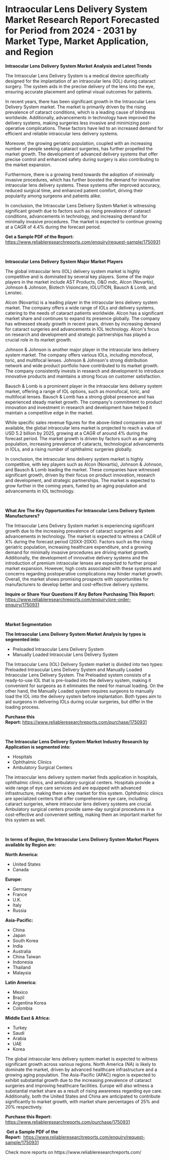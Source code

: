 <p><h1>Intraocular Lens Delivery System Market Research Report Forecasted for Period from 2024 -  2031 by Market Type, Market Application, and Region</h1></p><p><strong>Intraocular Lens Delivery System Market Analysis and Latest Trends</strong></p>
<p><p>The Intraocular Lens Delivery System is a medical device specifically designed for the implantation of an intraocular lens (IOL) during cataract surgery. The system aids in the precise delivery of the lens into the eye, ensuring accurate placement and optimal visual outcomes for patients.</p><p>In recent years, there has been significant growth in the Intraocular Lens Delivery System market. The market is primarily driven by the rising prevalence of cataract conditions, which is a leading cause of blindness worldwide. Additionally, advancements in technology have improved the delivery systems, making surgeries less invasive and minimizing post-operative complications. These factors have led to an increased demand for efficient and reliable intraocular lens delivery systems.</p><p>Moreover, the growing geriatric population, coupled with an increasing number of people seeking cataract surgeries, has further propelled the market growth. The development of advanced delivery systems that offer precise control and enhanced safety during surgery is also contributing to the market expansion.</p><p>Furthermore, there is a growing trend towards the adoption of minimally invasive procedures, which has further boosted the demand for innovative intraocular lens delivery systems. These systems offer improved accuracy, reduced surgical time, and enhanced patient comfort, driving their popularity among surgeons and patients alike.</p><p>In conclusion, the Intraocular Lens Delivery System Market is witnessing significant growth due to factors such as rising prevalence of cataract conditions, advancements in technology, and increasing demand for minimally invasive procedures. The market is expected to continue growing at a CAGR of 4.4% during the forecast period.</p></p>
<p><strong>Get a Sample PDF of the Report:&nbsp;</strong> <a href="https://www.reliableresearchreports.com/enquiry/request-sample/1750931">https://www.reliableresearchreports.com/enquiry/request-sample/1750931</a></p>
<p>&nbsp;</p>
<p><strong>Intraocular Lens Delivery System Major Market Players</strong></p>
<p><p>The global intraocular lens (IOL) delivery system market is highly competitive and is dominated by several key players. Some of the major players in the market include AST Products, O&O mdc, Alcon (Novartis), Johnson & Johnson, Biotech Visioncare, IOLUTION, Bausch & Lomb, and Lenstec.</p><p>Alcon (Novartis) is a leading player in the intraocular lens delivery system market. The company offers a wide range of IOLs and delivery systems, catering to the needs of cataract patients worldwide. Alcon has a significant market share and continues to expand its presence globally. The company has witnessed steady growth in recent years, driven by increasing demand for cataract surgeries and advancements in IOL technology. Alcon's focus on research and development and strategic partnerships has played a crucial role in its market growth.</p><p>Johnson & Johnson is another major player in the intraocular lens delivery system market. The company offers various IOLs, including monofocal, toric, and multifocal lenses. Johnson & Johnson's strong distribution network and wide product portfolio have contributed to its market growth. The company consistently invests in research and development to introduce innovative products and maintains a strong focus on customer satisfaction.</p><p>Bausch & Lomb is a prominent player in the intraocular lens delivery system market, offering a range of IOL options, such as monofocal, toric, and multifocal lenses. Bausch & Lomb has a strong global presence and has experienced steady market growth. The company's commitment to product innovation and investment in research and development have helped it maintain a competitive edge in the market.</p><p>While specific sales revenue figures for the above-listed companies are not available, the global intraocular lens market is projected to reach a value of USD 5.2 billion by 2025, growing at a CAGR of around 4% during the forecast period. The market growth is driven by factors such as an aging population, increasing prevalence of cataracts, technological advancements in IOLs, and a rising number of ophthalmic surgeries globally.</p><p>In conclusion, the intraocular lens delivery system market is highly competitive, with key players such as Alcon (Novartis), Johnson & Johnson, and Bausch & Lomb leading the market. These companies have witnessed significant growth, driven by their focus on product innovation, research and development, and strategic partnerships. The market is expected to grow further in the coming years, fueled by an aging population and advancements in IOL technology.</p></p>
<p>&nbsp;</p>
<p><strong>What Are The Key Opportunities For Intraocular Lens Delivery System Manufacturers?</strong></p>
<p><p>The Intraocular Lens Delivery System market is experiencing significant growth due to the increasing prevalence of cataract surgeries and advancements in technology. The market is expected to witness a CAGR of X% during the forecast period (20XX-20XX). Factors such as the rising geriatric population, increasing healthcare expenditure, and a growing demand for minimally invasive procedures are driving market growth. Additionally, the development of innovative delivery systems and the introduction of premium intraocular lenses are expected to further propel market expansion. However, high costs associated with these systems and concerns regarding postoperative complications may hinder market growth. Overall, the market shows promising prospects with opportunities for manufacturers to develop better and cost-effective delivery systems.</p></p>
<p><strong>Inquire or Share Your Questions If Any Before Purchasing This Report:</strong> <a href="https://www.reliableresearchreports.com/enquiry/pre-order-enquiry/1750931">https://www.reliableresearchreports.com/enquiry/pre-order-enquiry/1750931</a></p>
<p>&nbsp;</p>
<p><strong>Market Segmentation</strong></p>
<p><strong>The Intraocular Lens Delivery System Market Analysis by types is segmented into:</strong></p>
<p><ul><li>Preloaded Intraocular Lens Delivery System</li><li>Manually Loaded Intraocular Lens Delivery System</li></ul></p>
<p><p>The Intraocular Lens (IOL) Delivery System market is divided into two types: Preloaded Intraocular Lens Delivery System and Manually Loaded Intraocular Lens Delivery System. The Preloaded system consists of a ready-to-use IOL that is pre-loaded into the delivery system, making it convenient for surgeons as it eliminates the need for manual loading. On the other hand, the Manually Loaded system requires surgeons to manually load the IOL into the delivery system before implantation. Both types aim to aid surgeons in delivering IOLs during ocular surgeries, but differ in the loading process.</p></p>
<p><strong>Purchase this Report:&nbsp;</strong><a href="https://www.reliableresearchreports.com/purchase/1750931">https://www.reliableresearchreports.com/purchase/1750931</a></p>
<p>&nbsp;</p>
<p><strong>The Intraocular Lens Delivery System Market Industry Research by Application is segmented into:</strong></p>
<p><ul><li>Hospitals</li><li>Ophthalmic Clinics</li><li>Ambulatory Surgical Centers</li></ul></p>
<p><p>The intraocular lens delivery system market finds application in hospitals, ophthalmic clinics, and ambulatory surgical centers. Hospitals provide a wide range of eye care services and are equipped with advanced infrastructure, making them a key market for this system. Ophthalmic clinics are specialized centers that offer comprehensive eye care, including cataract surgeries, where intraocular lens delivery systems are crucial. Ambulatory surgical centers provide same-day surgical procedures in a cost-effective and convenient setting, making them an important market for this system as well.</p></p>
<p>&nbsp;</p>
<p><strong>In terms of Region, the Intraocular Lens Delivery System Market Players available by Region are:</strong></p>
<p>
    <p> <strong> North America: </strong>
        <ul>
            <li>United States</li>
            <li>Canada</li>
        </ul>
        </p> 
    <p> <strong> Europe: </strong>
        <ul>
            <li>Germany</li>
            <li>France</li>
            <li>U.K.</li>
            <li>Italy</li>
            <li>Russia</li>
        </ul>
        </p> 
    <p> <strong> Asia-Pacific: </strong>
        <ul>
            <li>China</li>
            <li>Japan</li>
            <li>South Korea</li>
            <li>India</li>
            <li>Australia</li>
            <li>China Taiwan</li>
            <li>Indonesia</li>
            <li>Thailand</li>
            <li>Malaysia</li>
        </ul>
        </p> 
    <p> <strong> Latin America: </strong>
        <ul>
            <li>Mexico</li>
            <li>Brazil</li>
            <li>Argentina Korea</li>
            <li>Colombia</li>
        </ul>
        </p> 
    <p> <strong> Middle East & Africa: </strong>
        <ul>
            <li>Turkey</li>
            <li>Saudi</li>
            <li>Arabia</li>
            <li>UAE</li>
            <li>Korea</li>
        </ul>
    </p>
    </p>
<p><p>The global intraocular lens delivery system market is expected to witness significant growth across various regions. North America (NA) is likely to dominate the market, driven by advanced healthcare infrastructure and a growing aging population. The Asia-Pacific (APAC) region is expected to exhibit substantial growth due to the increasing prevalence of cataract surgeries and improving healthcare facilities. Europe will also witness a substantial market share as a result of rising awareness regarding eye care. Additionally, both the United States and China are anticipated to contribute significantly to market growth, with market share percentages of 25% and 20% respectively.</p></p>
<p><strong>Purchase this Report: </strong><a href="https://www.reliableresearchreports.com/purchase/1750931">https://www.reliableresearchreports.com/purchase/1750931</a></p>
<p>&nbsp;<strong>Get a Sample PDF of the Report:&nbsp;&nbsp;</strong><a href="https://www.reliableresearchreports.com/enquiry/request-sample/1750931">https://www.reliableresearchreports.com/enquiry/request-sample/1750931</a></p>
<p><strong></strong></p>
<p>Check more reports on https://www.reliableresearchreports.com/</p>